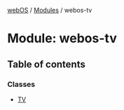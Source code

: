 [webOS](../README.md) / [Modules](../modules.md) / webos-tv

# Module: webos-tv

## Table of contents

### Classes

- [TV](../classes/webos_tv.TV.md)
